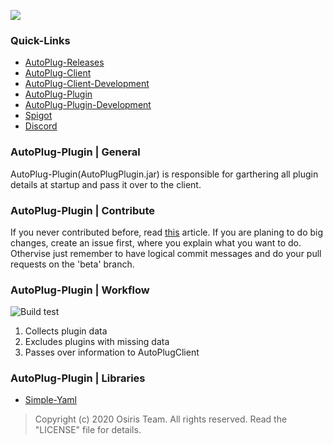 ![](https://rapidus-info.webnode.com/_files/200000003-4d08d4d08f/AutoPlug%20GitHub%20Header%20800x80.png)
### Quick-Links
- [AutoPlug-Releases](https://github.com/Osiris-Team/AutoPlug-Releases)
- [AutoPlug-Client](https://github.com/Osiris-Team/AutoPlug-Client)
- [AutoPlug-Client-Development](https://bit.ly/acprogress)
- [AutoPlug-Plugin](https://github.com/Osiris-Team/AutoPlug-Plugin)
- [AutoPlug-Plugin-Development](https://bit.ly/approgress)
- [Spigot](https://www.spigotmc.org/members/osiristeam.935748/)
- [Discord](https://discord.com/invite/GGNmtCC)

### AutoPlug-Plugin | General
AutoPlug-Plugin(AutoPlugPlugin.jar) is responsible for garthering all plugin details at startup and pass it over to the client.

### AutoPlug-Plugin | Contribute
If you never contributed before, read [this](https://akrabat.com/the-beginners-guide-to-contributing-to-a-github-project/) article. 
If you are planing to do big changes, create an issue first, where you explain what you want to do.
Othervise just remember to have logical commit messages and do your pull requests on the 'beta' branch.

### AutoPlug-Plugin | Workflow
![Build test](https://github.com/Osiris-Team/AutoPlug-Plugin/workflows/Build%20test/badge.svg)
 1. Collects plugin data
 2. Excludes plugins with missing data
 3. Passes over information to AutoPlugClient

### AutoPlug-Plugin | Libraries
- [Simple-Yaml](https://github.com/Carleslc/Simple-YAML)

 > Copyright (c) 2020 Osiris Team. All rights reserved. Read the "LICENSE" file for details.
